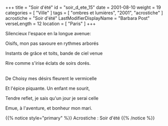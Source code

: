 +++
title = "Soir d'été"
id = "soir_d_ete_15"
date = 2001-08-10
weight = 19
categories = [ "Ville" ]
tags = [ "ombres et lumières", "2001", "acrostiche" ]
acrostiche = "Soir d'été"
LastModifierDisplayName = "Barbara Post"
verseLength = 12
location = [ "Paris" ]
+++

Silencieux l'espace en la longue avenue:

Oisifs, mon pas savoure en rythmes arborés

Instants de grâce et toits, bande de ciel venue

Rire comme s'irise éclats de soirs dorés.

 \
De Choisy mes désirs fleurent le vermicelle

Et l'épice piquante. Un enfant me sourit,

Tendre reflet, je sais qu'un jour je serai celle

Emue, à l'aventure, et bonheur mon mari.

{{% notice style="primary" %}}
Acrostiche : Soir d'été
{{% /notice %}}
